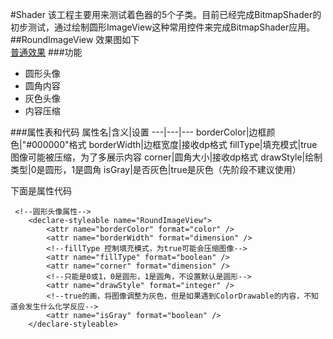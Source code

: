 #Shader
该工程主要用来测试着色器的5个子类。目前已经完成BitmapShader的初步测试，通过绘制圆形ImageView这种常用控件来完成BitmapShader应用。  
##RoundImageView
效果图如下  
[普通效果](https://github.com/Bottlezn/GradientView/blob/master/app/src/main/res/drawable/screenshot.png)
###功能  
- 圆形头像
- 圆角内容
- 灰色头像
- 内容压缩  

###属性表和代码
属性名|含义|设置
---|---|---
borderColor|边框颜色|"#000000"格式
borderWidth|边框宽度|接收dp格式
fillType|填充模式|true图像可能被压缩，为了多展示内容
corner|圆角大小|接收dp格式
drawStyle|绘制类型|0是圆形，1是圆角
isGray|是否灰色|true是灰色（先阶段不建议使用）

下面是属性代码
```
 <!--圆形头像属性-->
    <declare-styleable name="RoundImageView">
        <attr name="borderColor" format="color" />
        <attr name="borderWidth" format="dimension" />
        <!--fillType 控制填充模式，为true可能会压缩图像-->
        <attr name="fillType" format="boolean" />
        <attr name="corner" format="dimension" />
        <!--只能是0或1，0是圆形，1是圆角，不设置默认是圆形-->
        <attr name="drawStyle" format="integer" />
        <!--true的画，将图像调整为灰色，但是如果遇到ColorDrawable的内容，不知道会发生什么化学反应-->
        <attr name="isGray" format="boolean" />
    </declare-styleable>
```
